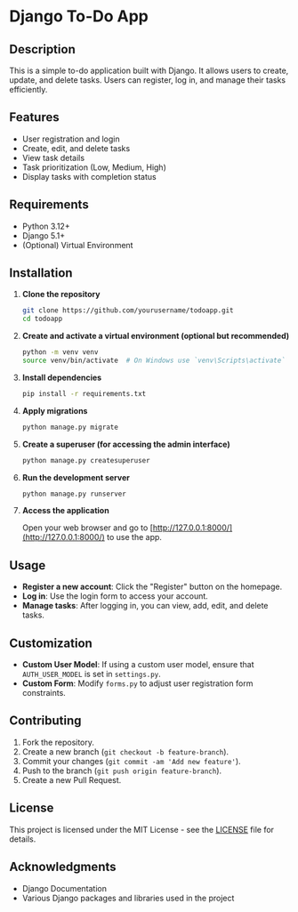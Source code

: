 # Django To-Do App

## Description

This is a simple to-do application built with Django. It allows users to create, update, and delete tasks. Users can register, log in, and manage their tasks efficiently.

## Features

- User registration and login
- Create, edit, and delete tasks
- View task details
- Task prioritization (Low, Medium, High)
- Display tasks with completion status

## Requirements

- Python 3.12+
- Django 5.1+
- (Optional) Virtual Environment

## Installation

1. **Clone the repository**

    ```bash
    git clone https://github.com/yourusername/todoapp.git
    cd todoapp
    ```

2. **Create and activate a virtual environment (optional but recommended)**

    ```bash
    python -m venv venv
    source venv/bin/activate  # On Windows use `venv\Scripts\activate`
    ```

3. **Install dependencies**

    ```bash
    pip install -r requirements.txt
    ```

4. **Apply migrations**

    ```bash
    python manage.py migrate
    ```

5. **Create a superuser (for accessing the admin interface)**

    ```bash
    python manage.py createsuperuser
    ```

6. **Run the development server**

    ```bash
    python manage.py runserver
    ```

7. **Access the application**

    Open your web browser and go to [http://127.0.0.1:8000/](http://127.0.0.1:8000/) to use the app.

## Usage

- **Register a new account**: Click the "Register" button on the homepage.
- **Log in**: Use the login form to access your account.
- **Manage tasks**: After logging in, you can view, add, edit, and delete tasks.

## Customization

- **Custom User Model**: If using a custom user model, ensure that `AUTH_USER_MODEL` is set in `settings.py`.
- **Custom Form**: Modify `forms.py` to adjust user registration form constraints.

## Contributing

1. Fork the repository.
2. Create a new branch (`git checkout -b feature-branch`).
3. Commit your changes (`git commit -am 'Add new feature'`).
4. Push to the branch (`git push origin feature-branch`).
5. Create a new Pull Request.

## License

This project is licensed under the MIT License - see the [LICENSE](LICENSE) file for details.

## Acknowledgments

- Django Documentation
- Various Django packages and libraries used in the project
